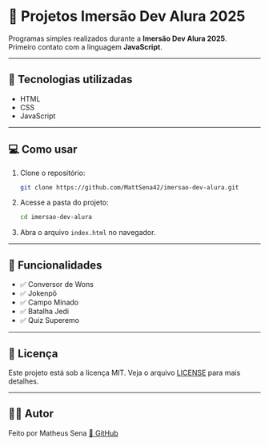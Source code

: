 # 📁 Projetos Imersão Dev Alura 2025

Programas simples realizados durante a **Imersão Dev Alura 2025**.  
Primeiro contato com a linguagem **JavaScript**.

---

## 🚀 Tecnologias utilizadas

- HTML  
- CSS  
- JavaScript  

---

## 💻 Como usar

1. Clone o repositório:
   ```bash
   git clone https://github.com/MattSena42/imersao-dev-alura.git
   ```

2. Acesse a pasta do projeto:
   ```bash
   cd imersao-dev-alura
   ```

3. Abra o arquivo `index.html` no navegador.

---

## 🧠 Funcionalidades

- ✅ Conversor de Wons
- ✅ Jokenpô
- ✅ Campo Minado
- ✅ Batalha Jedi
- ✅ Quiz Superemo

---

## 📝 Licença

Este projeto está sob a licença MIT. Veja o arquivo [LICENSE](LICENSE) para mais detalhes.

---

## 👨‍💻 Autor

Feito por Matheus Sena [🔗 GitHub](https://github.com/MattSena42)  
